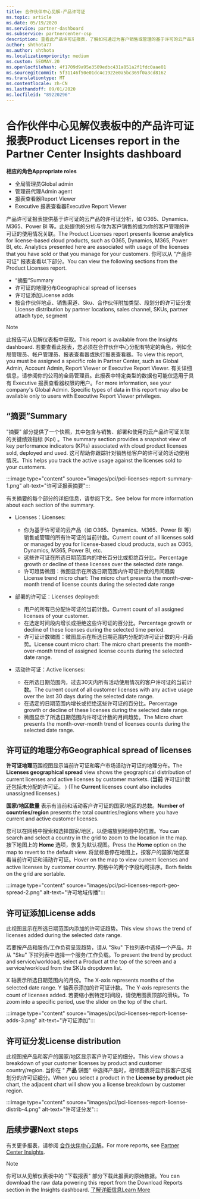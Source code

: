 ```yaml
---
title: 合作伙伴中心见解-产品许可证
ms.topic: article
ms.date: 05/19/2020
ms.service: partner-dashboard
ms.subservice: partnercenter-csp
description: 查看此产品许可证报表，了解如何通过为客户销售或管理的基于许可的云产品来改进。
author: shthota77
ms.author: shthota
ms.localizationpriority: medium
ms.custom: SEOMAY.20
ms.openlocfilehash: 4f1709d9a95e3509edbc431a851a2f1fdc0aae01
ms.sourcegitcommit: 5f31146f50e01dc4c1922e0a5bc369f0a3cd8162
ms.translationtype: MT
ms.contentlocale: zh-CN
ms.lasthandoff: 09/01/2020
ms.locfileid: "89220296"
---
```

# <a name="product-licenses-report-in-the-partner-center-insights-dashboard"></a><span data-ttu-id="337cd-103">合作伙伴中心见解仪表板中的产品许可证报表</span><span class="sxs-lookup"><span data-stu-id="337cd-103">Product Licenses report in the Partner Center Insights dashboard</span></span>

<span data-ttu-id="337cd-104">**相应的角色**</span><span class="sxs-lookup"><span data-stu-id="337cd-104">**Appropriate roles**</span></span>
- <span data-ttu-id="337cd-105">全局管理员</span><span class="sxs-lookup"><span data-stu-id="337cd-105">Global admin</span></span>
- <span data-ttu-id="337cd-106">管理员代理</span><span class="sxs-lookup"><span data-stu-id="337cd-106">Admin agent</span></span>
- <span data-ttu-id="337cd-107">报表查看器</span><span class="sxs-lookup"><span data-stu-id="337cd-107">Report Viewer</span></span>
- <span data-ttu-id="337cd-108">Executive 报表查看器</span><span class="sxs-lookup"><span data-stu-id="337cd-108">Executive Report Viewer</span></span>

<span data-ttu-id="337cd-109">产品许可证报表提供基于许可证的云产品的许可证分析，如 O365、Dynamics、M365、Power BI 等。此处提供的分析与你为客户销售的或为你的客户管理的许可证的使用情况关联。</span><span class="sxs-lookup"><span data-stu-id="337cd-109">The Product Licenses report presents license analytics for license-based cloud products, such as O365, Dynamics, M365, Power BI, etc. Analytics presented here are associated with usage of the licenses that you have sold or that you manage for your customers.</span></span> <span data-ttu-id="337cd-110">你可以从 "产品许可证" 报表查看以下部分。</span><span class="sxs-lookup"><span data-stu-id="337cd-110">You can view the following sections from the Product Licenses report.</span></span>

- <span data-ttu-id="337cd-111">“摘要”</span><span class="sxs-lookup"><span data-stu-id="337cd-111">Summary</span></span>
- <span data-ttu-id="337cd-112">许可证的地理分布</span><span class="sxs-lookup"><span data-stu-id="337cd-112">Geographical spread of licenses</span></span>
- <span data-ttu-id="337cd-113">许可证添加</span><span class="sxs-lookup"><span data-stu-id="337cd-113">License adds</span></span>
- <span data-ttu-id="337cd-114">按合作伙伴地点、销售渠道、Sku、合作伙伴附加类型、段划分的许可证分发</span><span class="sxs-lookup"><span data-stu-id="337cd-114">License distribution by partner locations, sales channel, SKUs, partner attach type, segment</span></span>

 > [!NOTE]
 > <span data-ttu-id="337cd-115">此报告可从见解仪表板中获取。</span><span class="sxs-lookup"><span data-stu-id="337cd-115">This report is available from the Insights dashboard.</span></span> <span data-ttu-id="337cd-116">若要查看此报表，您必须在合作伙伴中心分配有特定的角色，例如全局管理员、帐户管理员、报表查看器或执行报表查看器。</span><span class="sxs-lookup"><span data-stu-id="337cd-116">To view this report, you must be assigned a specific role in Partner Center, such as Global Admin, Account Admin, Report Viewer or Executive Report Viewer.</span></span> <span data-ttu-id="337cd-117">有关详细信息，请参阅你的公司的全局管理员。此报表中特定类型的数据也可能仅适用于具有 Executive 报表查看器权限的用户。</span><span class="sxs-lookup"><span data-stu-id="337cd-117">For more information, see your company's Global Admin. Specific types of data in this report may also be available only to users with Executive Report Viewer privileges.</span></span>

## <a name="summary"></a><span data-ttu-id="337cd-118">“摘要”</span><span class="sxs-lookup"><span data-stu-id="337cd-118">Summary</span></span>

<span data-ttu-id="337cd-119">"摘要" 部分提供了一个快照，其中包含与销售、部署和使用的云产品许可证关联的关键绩效指标 (Kpi) 。</span><span class="sxs-lookup"><span data-stu-id="337cd-119">The summary section provides a snapshot view of key performance indicators (KPIs) associated with cloud product licenses sold, deployed and used.</span></span> <span data-ttu-id="337cd-120">这可帮助你跟踪针对销售给客户的许可证的活动使用情况。</span><span class="sxs-lookup"><span data-stu-id="337cd-120">This helps you track the active usage against the licenses sold to your customers.</span></span>

:::image type="content" source="images/pci/pci-licenses-report-summary-1.png" alt-text="许可证报表摘要":::

<span data-ttu-id="337cd-122">有关摘要的每个部分的详细信息，请参阅下文。</span><span class="sxs-lookup"><span data-stu-id="337cd-122">See below for more information about each section of the summary.</span></span>

- <span data-ttu-id="337cd-123">Licenses：</span><span class="sxs-lookup"><span data-stu-id="337cd-123">Licenses:</span></span> 
  - <span data-ttu-id="337cd-124">你为基于许可证的云产品（如 O365、Dynamics、M365、Power BI 等）销售或管理的所有许可证的当前计数。</span><span class="sxs-lookup"><span data-stu-id="337cd-124">Current count of all licenses sold or managed by you for license-based cloud products, such as O365, Dynamics, M365, Power BI, etc.</span></span>
  - <span data-ttu-id="337cd-125">这些许可证在所选日期范围内的增长百分比或拒绝百分比。</span><span class="sxs-lookup"><span data-stu-id="337cd-125">Percentage growth or decline of these licenses over the selected date range.</span></span>
  - <span data-ttu-id="337cd-126">许可趋势微图：微图显示在所选日期范围内许可证计数的月间趋势</span><span class="sxs-lookup"><span data-stu-id="337cd-126">License trend micro chart: The micro chart presents the month-over-month trend of license counts during the selected date range</span></span>

- <span data-ttu-id="337cd-127">部署的许可证：</span><span class="sxs-lookup"><span data-stu-id="337cd-127">Licenses deployed:</span></span>
  - <span data-ttu-id="337cd-128">用户的所有已分配许可证的当前计数。</span><span class="sxs-lookup"><span data-stu-id="337cd-128">Current count of all assigned licenses of your customer.</span></span>
  - <span data-ttu-id="337cd-129">在选定时间段内增长或拒绝这些许可证的百分比。</span><span class="sxs-lookup"><span data-stu-id="337cd-129">Percentage growth or decline of these licenses during the selected time period.</span></span>
  - <span data-ttu-id="337cd-130">许可证计数微图：微图显示在所选日期范围内分配的许可证计数的月-月趋势。</span><span class="sxs-lookup"><span data-stu-id="337cd-130">License count micro chart: The micro chart presents the month-over-month trend of assigned license counts during the selected date range.</span></span>

- <span data-ttu-id="337cd-131">活动许可证：</span><span class="sxs-lookup"><span data-stu-id="337cd-131">Active licenses:</span></span> 
  - <span data-ttu-id="337cd-132">在所选日期范围内，过去30天内所有活动使用情况的客户许可证的当前计数。</span><span class="sxs-lookup"><span data-stu-id="337cd-132">The current count of all customer licenses with any active usage over the last 30 days during the selected date range.</span></span>
  - <span data-ttu-id="337cd-133">在选定的日期范围内增长或拒绝这些许可证的百分比。</span><span class="sxs-lookup"><span data-stu-id="337cd-133">Percentage growth or decline of these licenses during the selected date range.</span></span>
  - <span data-ttu-id="337cd-134">微图显示了所选日期范围内许可证计数的月间趋势。</span><span class="sxs-lookup"><span data-stu-id="337cd-134">The Micro chart presents the month-over-month trend of licenses counts during the selected date range.</span></span>

## <a name="geographical-spread-of-licenses"></a><span data-ttu-id="337cd-135">许可证的地理分布</span><span class="sxs-lookup"><span data-stu-id="337cd-135">Geographical spread of licenses</span></span>

<span data-ttu-id="337cd-136">**许可证地理**范围视图显示当前许可证和客户市场活动许可证的地理分布。</span><span class="sxs-lookup"><span data-stu-id="337cd-136">The **Licenses geographical spread** view shows the geographical distribution of current licenses and active licenses by customer markets.</span></span> <span data-ttu-id="337cd-137"> (**当前** 许可证计数还包括未分配的许可证。 ) </span><span class="sxs-lookup"><span data-stu-id="337cd-137">(The **Current** licenses count also includes unassigned licenses.)</span></span>

<span data-ttu-id="337cd-138">**国家/地区数量** 表示有当前和活动客户许可证的国家/地区的总数。</span><span class="sxs-lookup"><span data-stu-id="337cd-138">**Number of countries/region** presents the total countries/regions where you have current and active customer licenses.</span></span>

<span data-ttu-id="337cd-139">您可以在网格中搜索和选择国家/地区，以便缩放到地图中的位置。</span><span class="sxs-lookup"><span data-stu-id="337cd-139">You can search and select a country in the grid to zoom to the location in the map.</span></span> <span data-ttu-id="337cd-140">按下地图上的 **Home** 选项，恢复为默认视图。</span><span class="sxs-lookup"><span data-stu-id="337cd-140">Press the **Home** option on the map to revert to the default view.</span></span> <span data-ttu-id="337cd-141">将鼠标悬停在地图上，按客户的国家/地区查看当前许可证和活动许可证。</span><span class="sxs-lookup"><span data-stu-id="337cd-141">Hover on the map to view current licenses and active licenses by customer country.</span></span> <span data-ttu-id="337cd-142">网格中的两个字段均可排序。</span><span class="sxs-lookup"><span data-stu-id="337cd-142">Both fields on the grid are sortable.</span></span>

:::image type="content" source="images/pci/pci-licenses-report-geo-spread-2.png" alt-text="许可地域传播":::

## <a name="license-adds"></a><span data-ttu-id="337cd-144">许可证添加</span><span class="sxs-lookup"><span data-stu-id="337cd-144">License adds</span></span>

<span data-ttu-id="337cd-145">此视图显示在所选日期范围内添加的许可证趋势。</span><span class="sxs-lookup"><span data-stu-id="337cd-145">This view shows the trend of licenses added during the selected date range.</span></span> 

<span data-ttu-id="337cd-146">若要按产品和服务/工作负荷呈现趋势，请从 "Sku" 下拉列表中选择一个产品，并从 "Sku" 下拉列表中选择一个服务/工作负载。</span><span class="sxs-lookup"><span data-stu-id="337cd-146">To present the trend by product and service/workload, select a Product at the top of the screen and a service/workload from the SKUs dropdown list.</span></span>

<span data-ttu-id="337cd-147">X 轴表示所选日期范围内的月份。</span><span class="sxs-lookup"><span data-stu-id="337cd-147">The X-axis represents months of the selected date range.</span></span> <span data-ttu-id="337cd-148">Y 轴表示添加的许可证计数。</span><span class="sxs-lookup"><span data-stu-id="337cd-148">The Y-axis represents the count of licenses added.</span></span> <span data-ttu-id="337cd-149">若要缩小到特定时间段，请使用图表顶部的滑块。</span><span class="sxs-lookup"><span data-stu-id="337cd-149">To zoom into a specific period, use the slider on the top of the chart.</span></span>

:::image type="content" source="images/pci/pci-licenses-report-license-adds-3.png" alt-text="许可证添加":::

## <a name="license-distribution"></a><span data-ttu-id="337cd-151">许可证分发</span><span class="sxs-lookup"><span data-stu-id="337cd-151">License distribution</span></span>

<span data-ttu-id="337cd-152">此视图按产品和客户的国家/地区显示客户许可证的细分。</span><span class="sxs-lookup"><span data-stu-id="337cd-152">This view shows a breakdown of your customer licenses by product and customer country/region.</span></span> <span data-ttu-id="337cd-153">当你在 " **产品** 饼图" 中选择产品时，相邻图表将显示按客户区域划分的许可证细分。</span><span class="sxs-lookup"><span data-stu-id="337cd-153">When you select a product in the **License by product** pie chart, the adjacent chart will show you a license breakdown by customer region.</span></span>

:::image type="content" source="images/pci/pci-licenses-report-license-distrib-4.png" alt-text="许可证分发":::

## <a name="next-steps"></a><span data-ttu-id="337cd-155">后续步骤</span><span class="sxs-lookup"><span data-stu-id="337cd-155">Next steps</span></span>

<span data-ttu-id="337cd-156">有关更多报表，请参阅 [合作伙伴中心见解](partner-center-insights.md)。</span><span class="sxs-lookup"><span data-stu-id="337cd-156">For more reports, see [Partner Center Insights](partner-center-insights.md).</span></span>

>[!NOTE] 
> <span data-ttu-id="337cd-157">你可以从见解仪表板中的 "下载报表" 部分下载此报表的原始数据。</span><span class="sxs-lookup"><span data-stu-id="337cd-157">You can download the raw data powering this report from the Download Reports section in the Insights dashboard.</span></span> [<span data-ttu-id="337cd-158">了解详细信息</span><span class="sxs-lookup"><span data-stu-id="337cd-158">Learn More</span></span>](pci-download-reports.md)
